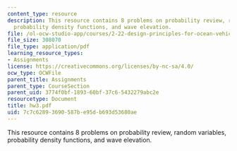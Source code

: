 ```yaml
---
content_type: resource
description: This resource contains 8 problems on probability review, random variables,
  probability density functions, and wave elevation.
file: /ol-ocw-studio-app/courses/2-22-design-principles-for-ocean-vehicles-13-42-spring-2005/7c7c62893690587be95db693d53680ae_hw3.pdf
file_size: 308070
file_type: application/pdf
learning_resource_types:
- Assignments
license: https://creativecommons.org/licenses/by-nc-sa/4.0/
ocw_type: OCWFile
parent_title: Assignments
parent_type: CourseSection
parent_uid: 3774f0bf-1893-60bf-37c6-5432279abc2e
resourcetype: Document
title: hw3.pdf
uid: 7c7c6289-3690-587b-e95d-b693d53680ae
---
```

This resource contains 8 problems on probability review, random variables, probability density functions, and wave elevation.